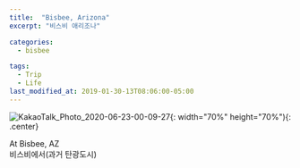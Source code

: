 ```yaml
---
title:  "Bisbee, Arizona"
excerpt: "비스비 애리조나"

categories:
  - bisbee

tags:
  - Trip
  - Life
last_modified_at: 2019-01-30-13T08:06:00-05:00
---
```

![KakaoTalk_Photo_2020-06-23-00-09-27](https://user-images.githubusercontent.com/43649503/85304199-6fd61400-b4e6-11ea-9e20-bcdbd87df435.jpeg){: width="70%" height="70%"){: .center}



<div style="text-align: left">At Bisbee, AZ</div>

<div style="text-align: left">비스비에서(과거 탄광도시)</div>
